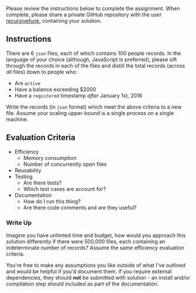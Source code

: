 Please review the instructions below to complete the assignment. When complete, please share a private GitHub repository with the user [recursivefunk](https://github.com/recursivefunk), containing your solution.

## Instructions

There are 6 `json` files, each of which contains 100 people records. In the language of your choice (although, JavaScript is preferred), please sift through the records in each of the files and distill the total records (across _all_ files) down to people who:

- Are `active`
- Have a balance exceeding $2000
- Have a `registered` timestamp _after_ January 1st, 2016

Write the records (in `json` format) which meet the above criteria to a new file. Assume your scaling upper-bound is a single process on a single machine.

## Evaluation Criteria

- Efficiency
  - Memory consumption
  - Number of concurrently open files
- Reusability
- Testing
  - Are there tests?
  - Which test cases are account for?
- Documentation
  - How do I run this thing?
  - Are there code comments and are they useful?

### Write Up

Imagine you have unlimted time and budget, how would you approach this solution differently if there were 500,000 files, each containing an indeterminate number of records? Assume the same efficiency evaluation criteria.

You're free to make any assumptions you like outside of what I've outlined and would be helpful if you'd document them. If you require external dependencies, they should **not** be submitted with solution - an install and/or compilation step should included as part of the documentation.
